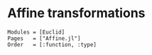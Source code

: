 # Affine transformations
```@autodocs
Modules = [Euclid]
Pages   = ["Affine.jl"]
Order   = [:function, :type]
```